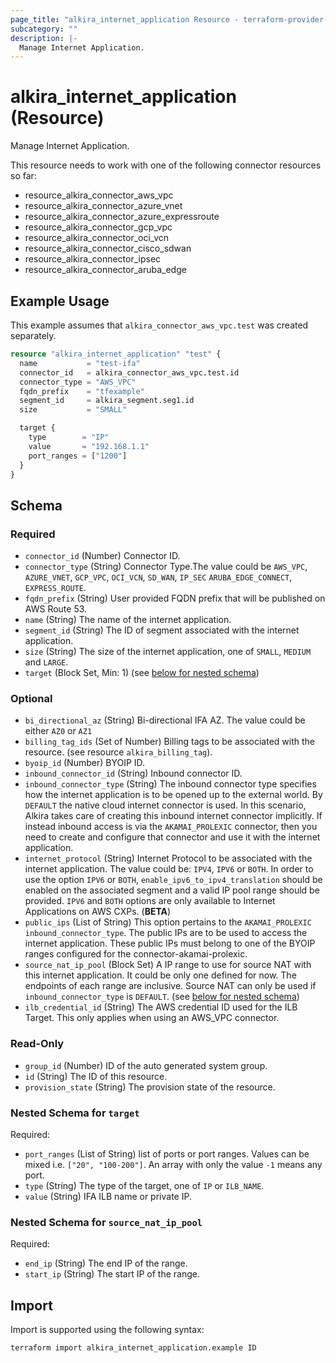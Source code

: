```yaml
---
page_title: "alkira_internet_application Resource - terraform-provider-alkira"
subcategory: ""
description: |-
  Manage Internet Application.
---
```


# alkira_internet_application (Resource)

Manage Internet Application.

This resource needs to work with one of the following connector resources so far:

* resource_alkira_connector_aws_vpc
* resource_alkira_connector_azure_vnet
* resource_alkira_connector_azure_expressroute
* resource_alkira_connector_gcp_vpc
* resource_alkira_connector_oci_vcn
* resource_alkira_connector_cisco_sdwan
* resource_alkira_connector_ipsec
* resource_alkira_connector_aruba_edge

## Example Usage

This example assumes that `alkira_connector_aws_vpc.test` was created separately.

```terraform
resource "alkira_internet_application" "test" {
  name           = "test-ifa"
  connector_id   = alkira_connector_aws_vpc.test.id
  connector_type = "AWS_VPC"
  fqdn_prefix    = "tfexample"
  segment_id     = alkira_segment.seg1.id
  size           = "SMALL"

  target {
    type        = "IP"
    value       = "192.168.1.1"
    port_ranges = ["1200"]
  }
}
```

<!-- schema generated by tfplugindocs -->
## Schema

### Required

- `connector_id` (Number) Connector ID.
- `connector_type` (String) Connector Type.The value could be `AWS_VPC`, `AZURE_VNET`, `GCP_VPC`, `OCI_VCN`, `SD_WAN`, `IP_SEC` `ARUBA_EDGE_CONNECT`, `EXPRESS_ROUTE`.
- `fqdn_prefix` (String) User provided FQDN prefix that will be published on AWS Route 53.
- `name` (String) The name of the internet application.
- `segment_id` (String) The ID of segment associated with the internet application.
- `size` (String) The size of the internet application, one of `SMALL`, `MEDIUM` and `LARGE`.
- `target` (Block Set, Min: 1) (see [below for nested schema](#nestedblock--target))

### Optional

- `bi_directional_az` (String) Bi-directional IFA AZ. The value could be either `AZ0` or `AZ1`
- `billing_tag_ids` (Set of Number) Billing tags to be associated with the resource. (see resource `alkira_billing_tag`).
- `byoip_id` (Number) BYOIP ID.
- `inbound_connector_id` (String) Inbound connector ID.
- `inbound_connector_type` (String) The inbound connector type specifies how the internet application is to be opened up to the external world. By `DEFAULT` the native cloud internet connector is used. In this scenario, Alkira takes care of creating this inbound internet connector implicitly. If instead inbound access is via the `AKAMAI_PROLEXIC` connector, then you need to create and configure that connector and use it with the internet application.
- `internet_protocol` (String) Internet Protocol to be associated with the internet application. The value could be: `IPV4`, `IPV6` or `BOTH`. In order to use the option `IPV6` or `BOTH`, `enable_ipv6_to_ipv4_translation` should be enabled on the associated segment and a valid IP pool range should be provided. `IPV6` and `BOTH` options are only available to Internet Applications on AWS CXPs. (**BETA**)
- `public_ips` (List of String) This option pertains to the `AKAMAI_PROLEXIC` `inbound_connector_type`. The public IPs are to be used to access the internet application. These public IPs must belong to one of the BYOIP ranges configured for the connector-akamai-prolexic.
- `source_nat_ip_pool` (Block Set) A IP range to use for source NAT with this internet application. It could be only one defined for now. The endpoints of each range are inclusive. Source NAT can only be used if `inbound_connector_type` is `DEFAULT`. (see [below for nested schema](#nestedblock--source_nat_ip_pool))
- `ilb_credential_id` (String) The AWS credential ID used for the ILB Target.  This only applies when using an AWS_VPC connector.

### Read-Only

- `group_id` (Number) ID of the auto generated system group.
- `id` (String) The ID of this resource.
- `provision_state` (String) The provision state of the resource.

<a id="nestedblock--target"></a>
### Nested Schema for `target`

Required:

- `port_ranges` (List of String) list of ports or port ranges. Values can be mixed i.e. `["20", "100-200"]`. An array with only the value `-1` means any port.
- `type` (String) The type of the target, one of `IP` or `ILB_NAME`.
- `value` (String) IFA ILB name or private IP.


<a id="nestedblock--source_nat_ip_pool"></a>
### Nested Schema for `source_nat_ip_pool`

Required:

- `end_ip` (String) The end IP of the range.
- `start_ip` (String) The start IP of the range.

## Import

Import is supported using the following syntax:

```shell
terraform import alkira_internet_application.example ID
```
